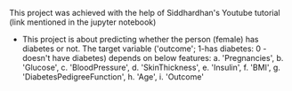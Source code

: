 This project was achieved with the help of 
Siddhardhan's Youtube tutorial (link mentioned in the jupyter notebook)

- This project is about predicting whether the person (female) has diabetes or not. The target variable ('outcome'; 1-has diabetes: 0 - doesn't have diabetes) depends on below features:
	a. 'Pregnancies', 
	b. 'Glucose', 
	c. 'BloodPressure', 
	d. 'SkinThickness', 
	e. 'Insulin',
	f. 'BMI', 
	g. 'DiabetesPedigreeFunction', 
	h. 'Age', 
	i. 'Outcome'